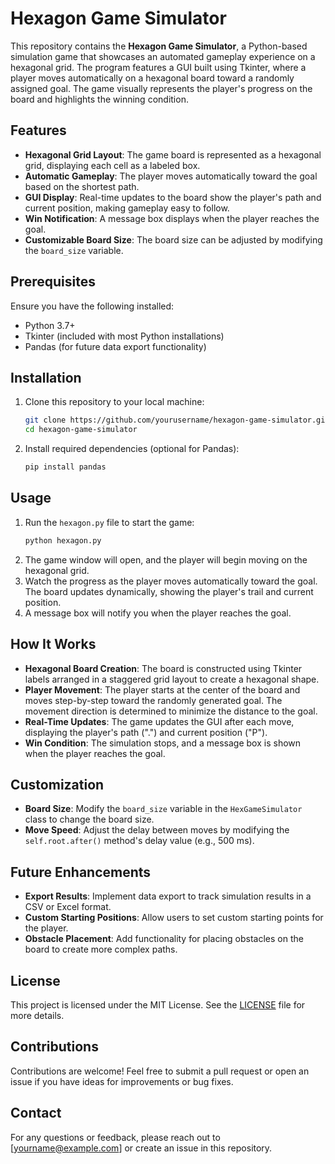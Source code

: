 # Hexagon Game Simulator

This repository contains the **Hexagon Game Simulator**, a Python-based simulation game that showcases an automated gameplay experience on a hexagonal grid. The program features a GUI built using Tkinter, where a player moves automatically on a hexagonal board toward a randomly assigned goal. The game visually represents the player's progress on the board and highlights the winning condition.

## Features
- **Hexagonal Grid Layout**: The game board is represented as a hexagonal grid, displaying each cell as a labeled box.
- **Automatic Gameplay**: The player moves automatically toward the goal based on the shortest path.
- **GUI Display**: Real-time updates to the board show the player's path and current position, making gameplay easy to follow.
- **Win Notification**: A message box displays when the player reaches the goal.
- **Customizable Board Size**: The board size can be adjusted by modifying the `board_size` variable.

## Prerequisites
Ensure you have the following installed:
- Python 3.7+
- Tkinter (included with most Python installations)
- Pandas (for future data export functionality)

## Installation
1. Clone this repository to your local machine:
   ```bash
   git clone https://github.com/yourusername/hexagon-game-simulator.git
   cd hexagon-game-simulator
   ```
2. Install required dependencies (optional for Pandas):
   ```bash
   pip install pandas
   ```

## Usage
1. Run the `hexagon.py` file to start the game:
   ```bash
   python hexagon.py
   ```
2. The game window will open, and the player will begin moving on the hexagonal grid.
3. Watch the progress as the player moves automatically toward the goal. The board updates dynamically, showing the player's trail and current position.
4. A message box will notify you when the player reaches the goal.

## How It Works
- **Hexagonal Board Creation**: The board is constructed using Tkinter labels arranged in a staggered grid layout to create a hexagonal shape.
- **Player Movement**: The player starts at the center of the board and moves step-by-step toward the randomly generated goal. The movement direction is determined to minimize the distance to the goal.
- **Real-Time Updates**: The game updates the GUI after each move, displaying the player's path (".") and current position ("P").
- **Win Condition**: The simulation stops, and a message box is shown when the player reaches the goal.

## Customization
- **Board Size**: Modify the `board_size` variable in the `HexGameSimulator` class to change the board size.
- **Move Speed**: Adjust the delay between moves by modifying the `self.root.after()` method's delay value (e.g., 500 ms).

## Future Enhancements
- **Export Results**: Implement data export to track simulation results in a CSV or Excel format.
- **Custom Starting Positions**: Allow users to set custom starting points for the player.
- **Obstacle Placement**: Add functionality for placing obstacles on the board to create more complex paths.

## License
This project is licensed under the MIT License. See the [LICENSE](LICENSE) file for more details.

## Contributions
Contributions are welcome! Feel free to submit a pull request or open an issue if you have ideas for improvements or bug fixes.

## Contact
For any questions or feedback, please reach out to [yourname@example.com] or create an issue in this repository.
